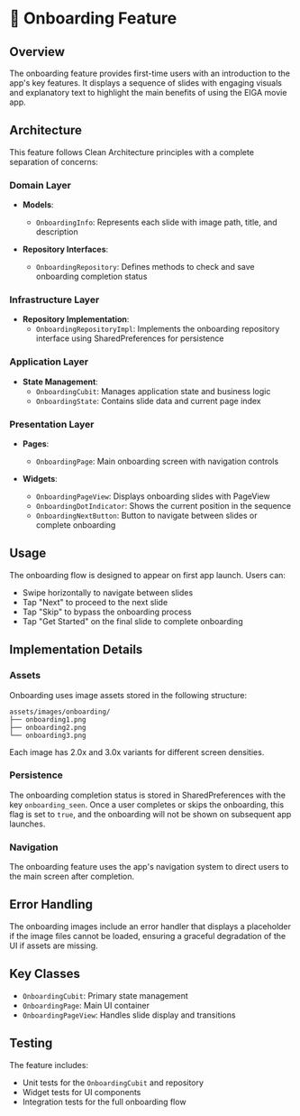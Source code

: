 # 🌟 Onboarding Feature

## Overview

The onboarding feature provides first-time users with an introduction to the app's key features. It displays a sequence of slides with engaging visuals and explanatory text to highlight the main benefits of using the EIGA movie app.

## Architecture

This feature follows Clean Architecture principles with a complete separation of concerns:

### Domain Layer

- **Models**: 
  - `OnboardingInfo`: Represents each slide with image path, title, and description
  
- **Repository Interfaces**: 
  - `OnboardingRepository`: Defines methods to check and save onboarding completion status

### Infrastructure Layer

- **Repository Implementation**: 
  - `OnboardingRepositoryImpl`: Implements the onboarding repository interface using SharedPreferences for persistence

### Application Layer

- **State Management**: 
  - `OnboardingCubit`: Manages application state and business logic
  - `OnboardingState`: Contains slide data and current page index

### Presentation Layer

- **Pages**: 
  - `OnboardingPage`: Main onboarding screen with navigation controls

- **Widgets**: 
  - `OnboardingPageView`: Displays onboarding slides with PageView
  - `OnboardingDotIndicator`: Shows the current position in the sequence
  - `OnboardingNextButton`: Button to navigate between slides or complete onboarding

## Usage

The onboarding flow is designed to appear on first app launch. Users can:

- Swipe horizontally to navigate between slides
- Tap "Next" to proceed to the next slide
- Tap "Skip" to bypass the onboarding process
- Tap "Get Started" on the final slide to complete onboarding

## Implementation Details

### Assets

Onboarding uses image assets stored in the following structure:
```
assets/images/onboarding/
├── onboarding1.png
├── onboarding2.png
└── onboarding3.png
```

Each image has 2.0x and 3.0x variants for different screen densities.

### Persistence

The onboarding completion status is stored in SharedPreferences with the key `onboarding_seen`. Once a user completes or skips the onboarding, this flag is set to `true`, and the onboarding will not be shown on subsequent app launches.

### Navigation

The onboarding feature uses the app's navigation system to direct users to the main screen after completion.

## Error Handling

The onboarding images include an error handler that displays a placeholder if the image files cannot be loaded, ensuring a graceful degradation of the UI if assets are missing.

## Key Classes

- `OnboardingCubit`: Primary state management
- `OnboardingPage`: Main UI container
- `OnboardingPageView`: Handles slide display and transitions

## Testing

The feature includes:
- Unit tests for the `OnboardingCubit` and repository
- Widget tests for UI components
- Integration tests for the full onboarding flow 